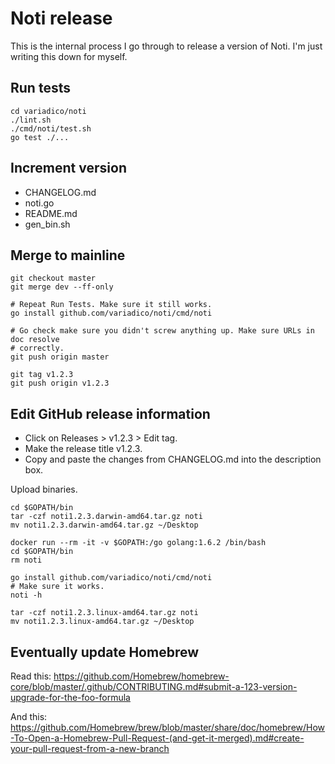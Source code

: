 # Noti release

This is the internal process I go through to release a version of Noti. I'm just
writing this down for myself.

## Run tests

```
cd variadico/noti
./lint.sh
./cmd/noti/test.sh
go test ./...
```

## Increment version

* CHANGELOG.md
* noti.go
* README.md
* gen_bin.sh

## Merge to mainline

```
git checkout master
git merge dev --ff-only

# Repeat Run Tests. Make sure it still works.
go install github.com/variadico/noti/cmd/noti

# Go check make sure you didn't screw anything up. Make sure URLs in doc resolve
# correctly.
git push origin master

git tag v1.2.3
git push origin v1.2.3
```

## Edit GitHub release information

* Click on Releases > v1.2.3 > Edit tag.
* Make the release title v1.2.3.
* Copy and paste the changes from CHANGELOG.md into the description box.

Upload binaries.

```
cd $GOPATH/bin
tar -czf noti1.2.3.darwin-amd64.tar.gz noti
mv noti1.2.3.darwin-amd64.tar.gz ~/Desktop

docker run --rm -it -v $GOPATH:/go golang:1.6.2 /bin/bash
cd $GOPATH/bin
rm noti

go install github.com/variadico/noti/cmd/noti
# Make sure it works.
noti -h

tar -czf noti1.2.3.linux-amd64.tar.gz noti
mv noti1.2.3.linux-amd64.tar.gz ~/Desktop
```

## Eventually update Homebrew

Read this: https://github.com/Homebrew/homebrew-core/blob/master/.github/CONTRIBUTING.md#submit-a-123-version-upgrade-for-the-foo-formula

And this: https://github.com/Homebrew/brew/blob/master/share/doc/homebrew/How-To-Open-a-Homebrew-Pull-Request-(and-get-it-merged).md#create-your-pull-request-from-a-new-branch
